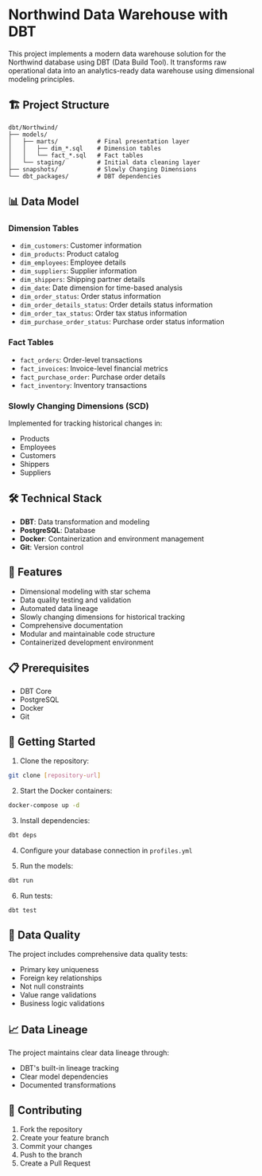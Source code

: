 # Northwind Data Warehouse with DBT

This project implements a modern data warehouse solution for the Northwind database using DBT (Data Build Tool). It transforms raw operational data into an analytics-ready data warehouse using dimensional modeling principles.

## 🏗️ Project Structure

```
dbt/Northwind/
├── models/
│   ├── marts/           # Final presentation layer
│   │   ├── dim_*.sql    # Dimension tables
│   │   └── fact_*.sql   # Fact tables
│   └── staging/         # Initial data cleaning layer
├── snapshots/           # Slowly Changing Dimensions
└── dbt_packages/        # DBT dependencies
```

## 📊 Data Model

### Dimension Tables
- `dim_customers`: Customer information
- `dim_products`: Product catalog
- `dim_employees`: Employee details
- `dim_suppliers`: Supplier information
- `dim_shippers`: Shipping partner details
- `dim_date`: Date dimension for time-based analysis
- `dim_order_status`: Order status information
- `dim_order_details_status`: Order details status information
- `dim_order_tax_status`: Order tax status information
- `dim_purchase_order_status`: Purchase order status information

### Fact Tables
- `fact_orders`: Order-level transactions
- `fact_invoices`: Invoice-level financial metrics
- `fact_purchase_order`: Purchase order details
- `fact_inventory`: Inventory transactions

### Slowly Changing Dimensions (SCD)
Implemented for tracking historical changes in:
- Products
- Employees
- Customers
- Shippers
- Suppliers

## 🛠️ Technical Stack

- **DBT**: Data transformation and modeling
- **PostgreSQL**: Database
- **Docker**: Containerization and environment management
- **Git**: Version control

## 🚀 Features

- Dimensional modeling with star schema
- Data quality testing and validation
- Automated data lineage
- Slowly changing dimensions for historical tracking
- Comprehensive documentation
- Modular and maintainable code structure
- Containerized development environment

## 📋 Prerequisites

- DBT Core
- PostgreSQL
- Docker
- Git

## 🏁 Getting Started

1. Clone the repository:
```bash
git clone [repository-url]
```

2. Start the Docker containers:
```bash
docker-compose up -d
```

3. Install dependencies:
```bash
dbt deps
```

4. Configure your database connection in `profiles.yml`

5. Run the models:
```bash
dbt run
```

6. Run tests:
```bash
dbt test
```

## 🧪 Data Quality

The project includes comprehensive data quality tests:
- Primary key uniqueness
- Foreign key relationships
- Not null constraints
- Value range validations
- Business logic validations

## 📈 Data Lineage

The project maintains clear data lineage through:
- DBT's built-in lineage tracking
- Clear model dependencies
- Documented transformations

## 🤝 Contributing

1. Fork the repository
2. Create your feature branch
3. Commit your changes
4. Push to the branch
5. Create a Pull Request
